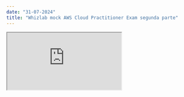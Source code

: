 ```yaml
---
date: "31-07-2024"
title: "Whizlab mock AWS Cloud Practitioner Exam segunda parte"
---
```

<iframe src="https://www.youtube.com/embed/ttYXo6otB60" allowfullscreen></iframe>
